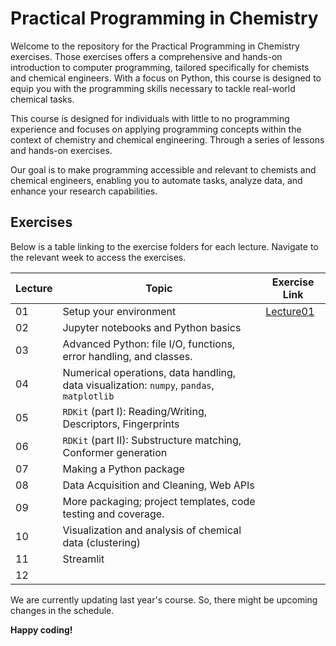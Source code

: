 Practical Programming in Chemistry
==================================

Welcome to the repository for the Practical Programming in Chemistry exercises. Those exercises offers a comprehensive and hands-on introduction to computer programming, tailored specifically for chemists and chemical engineers. With a focus on Python, this course is designed to equip you with the programming skills necessary to tackle real-world chemical tasks.

This course is designed for individuals with little to no programming experience and focuses on applying programming concepts within the context of chemistry and chemical engineering. Through a series of lessons and hands-on exercises.

Our goal is to make programming accessible and relevant to chemists and chemical engineers, enabling you to automate tasks, analyze data, and enhance your research capabilities.

Exercises
----------------

Below is a table linking to the exercise folders for each lecture. 
Navigate to the relevant week to access the exercises.

| Lecture | Topic | Exercise Link |
| --- | --- | --- |
| 01 | Setup your environment | [Lecture01](lecture01) |
| 02 | Jupyter notebooks and Python basics |  |
| 03 | Advanced Python: file I/O, functions, error handling, and classes. |  |
| 04 | Numerical operations, data handling, data visualization: `numpy`, `pandas`, `matplotlib` |  |
| 05 | `RDKit` (part I): Reading/Writing, Descriptors, Fingerprints | |
| 06 | `RDKit` (part II): Substructure matching, Conformer generation |  |
| 07 | Making a Python package | |
| 08 | Data Acquisition and Cleaning, Web APIs |  |
| 09 | More packaging; project templates, code testing and coverage. |  |
| 10 | Visualization and analysis of chemical data (clustering) |  |
| 11 | Streamlit |  |
| 12 |  |  |

We are currently updating last year's course. So, there might be upcoming changes in the schedule.


**Happy coding!**
